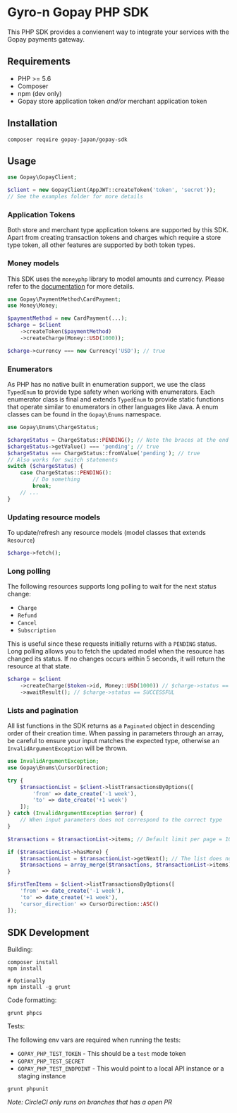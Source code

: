 # Gyro-n Gopay PHP SDK

This PHP SDK provides a convienent way to integrate your services with the Gopay payments gateway.

## Requirements

- PHP >= 5.6
- Composer
- npm (dev only)
- Gopay store application token _and/or_ merchant application token

## Installation

```shell
composer require gopay-japan/gopay-sdk
```

## Usage

```php
use Gopay\GopayClient;

$client = new GopayClient(AppJWT::createToken('token', 'secret'));
// See the examples folder for more details
```

### Application Tokens

Both store and merchant type application tokens are supported by this SDK. Apart from creating transaction tokens and charges which require a store type token, all other features are supported by both token types.

### Money models
This SDK uses the `moneyphp` library to model amounts and currency. Please refer to the [documentation](http://moneyphp.org/en/latest/index.html) for more details.

```php
use Gopay\PaymentMethod\CardPayment;
use Money\Money;

$paymentMethod = new CardPayment(...);
$charge = $client
    ->createToken($paymentMethod)
    ->createCharge(Money::USD(1000));

$charge->currency === new Currency('USD'); // true
```

### Enumerators

As PHP has no native built in enumeration support, we use the class `TypedEnum` to provide type safety when working with enumerators. Each enumerator class is final and extends `TypedEnum` to provide static functions that operate similar to enumerators in other languages like Java. A enum classes can be found in the `Gopay\Enums` namespace.

```php
use Gopay\Enums\ChargeStatus;

$chargeStatus = ChargeStatus::PENDING(); // Note the braces at the end
$chargeStatus->getValue() === 'pending'; // true
$chargeStatus === ChargeStatus::fromValue('pending'); // true
// Also works for switch statements
switch ($chargeStatus) {
    case ChargeStatus::PENDING():
        // Do something
        break;
    // ...
}
```

### Updating resource models
To update/refresh any resource models (model classes that extends `Resource`)

```php
$charge->fetch();
```

### Long polling
The following resources supports long polling to wait for the next status change:
- `Charge`
- `Refund`
- `Cancel`
- `Subscription`

This is useful since these requests initially returns with a `PENDING` status. Long polling allows you to fetch the updated model when the resource has changed its status. If no changes occurs within 5 seconds, it will return the resource at that state.

```php
$charge = $client
    ->createCharge($token->id, Money::USD(1000)) // $charge->status == PENDING
    ->awaitResult(); // $charge->status == SUCCESSFUL
```

### Lists and pagination

All list functions in the SDK returns as a `Paginated` object in descending order of their creation time. When passing in parameters through an array, be careful to ensure your input matches the expected type, otherwise an `InvalidArgumentException` will be thrown.

```php
use InvalidArgumentException;
use Gopay\Enums\CursorDirection;

try {
    $transactionList = $client->listTransactionsByOptions([
        'from' => date_create('-1 week'),
        'to' => date_create('+1 week')
    ]);
} catch (InvalidArgumentException $error) {
    // When input parameters does not correspond to the correct type
}

$transactions = $transactionList->items; // Default limit per page = 10 items

if ($transactionList->hasMore) {
    $transactionList = $transactionList->getNext(); // The list does not mutate internally
    $transactions = array_merge($transactions, $transactionList->items);
}

$firstTenItems = $client->listTransactionsByOptions([
    'from' => date_create('-1 week'),
    'to' => date_create('+1 week'),
    'cursor_direction' => CursorDirection::ASC()
]);
```

## SDK Development

Building:
```shell
composer install
npm install

# Optionally
npm install -g grunt
```

Code formatting:
```shell
grunt phpcs
```

Tests:

The following env vars are required when running the tests:

- `GOPAY_PHP_TEST_TOKEN` - This should be a `test` mode token
- `GOPAY_PHP_TEST_SECRET`
- `GOPAY_PHP_TEST_ENDPOINT` - This would point to a local API instance or a staging instance

```shell
grunt phpunit
```
_Note: CircleCI only runs on branches that has a open PR_
